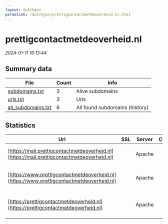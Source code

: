 ```yaml
---
layout: dutchgov
permalink: /dutchgov/prettigcontactmetdeoverheid.nl.html
---
```



# prettigcontactmetdeoverheid.nl
*2024-01-11 16:13:44*
## Summary data


| File       | Count | Info |
|------------|-------|------|
|[subdomains.txt](/data/prettigcontactmetdeoverheid.nl/subdomains.txt)|3|Alive subdomains|
|[urls.txt](/data/prettigcontactmetdeoverheid.nl/urls.txt)|3|Urls|
|[all_subdomains.txt](/data/prettigcontactmetdeoverheid.nl/all_subdomains.txt)|6|All found subdomains (history)|


## Statistics


| Url | SSL | Server | Cookie | HSTS | CSP | XFO | XXP | RP | Tech |Title |
|------------|-------|------|------|------|------|------|------|------|------|------|
|[https://mail.prettigcontactmetdeoverheid.nl](https://mail.prettigcontactmetdeoverheid.nl)| |Apache| | | | | | :white_check_mark: |Apache HTTP Server|Domein niet gevo...|
|[https://www.prettigcontactmetdeoverheid.nl](https://www.prettigcontactmetdeoverheid.nl)| |Apache| |:white_check_mark: | | | | :white_check_mark: |Apache HTTP Server HSTS|Website offline|
|[https://prettigcontactmetdeoverheid.nl](https://prettigcontactmetdeoverheid.nl)| |Apache| |:white_check_mark: | | | | :white_check_mark: |Apache HTTP Server HSTS|Website offline|